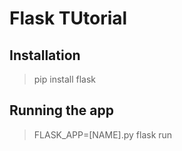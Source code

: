 # Flask TUtorial

## Installation

> pip install flask

## Running the app

> FLASK_APP=[NAME].py flask run
